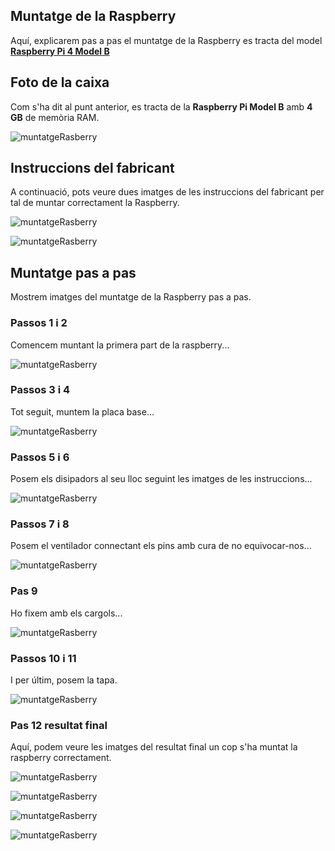 ## Muntatge de la Raspberry
Aquí, explicarem pas a pas el muntatge de la Raspberry es tracta del model **[Raspberry Pi 4 Model B](https://www.raspberrypi.com/products/raspberry-pi-4-model-b/)**

## Foto de la caixa
Com s'ha dit al punt anterior, es tracta de la **Raspberry Pi Model B** amb **4 GB** de memòria RAM.

![muntatgeRasberry](https://github.com/2ASIX-2021-22/ProjecteJSD/blob/gh-pages/Imatges/muntatgerasp/01.jpg)

## Instruccions del fabricant
A continuació, pots veure dues imatges de les instruccions del fabricant per tal de muntar correctament la Raspberry.

![muntatgeRasberry](https://github.com/2ASIX-2021-22/ProjecteJSD/blob/gh-pages/Imatges/muntatgerasp/02.jpg)

![muntatgeRasberry](https://github.com/2ASIX-2021-22/ProjecteJSD/blob/gh-pages/Imatges/muntatgerasp/02-1.jpg)

## Muntatge pas a pas
Mostrem imatges del muntatge de la Raspberry pas a pas.

### Passos 1 i 2

Comencem muntant la primera part de la raspberry...

![muntatgeRasberry](https://github.com/2ASIX-2021-22/ProjecteJSD/blob/gh-pages/Imatges/muntatgerasp/03.jpg)

### Passos 3 i 4

Tot seguit, muntem la placa base...

![muntatgeRasberry](https://github.com/2ASIX-2021-22/ProjecteJSD/blob/gh-pages/Imatges/muntatgerasp/08.jpg)

### Passos 5 i 6

Posem els disipadors al seu lloc seguint les imatges de les instruccions...

![muntatgeRasberry](https://github.com/2ASIX-2021-22/ProjecteJSD/blob/gh-pages/Imatges/muntatgerasp/11.jpg)

### Passos 7 i 8

Posem el ventilador connectant els pins amb cura de no equivocar-nos...

![muntatgeRasberry](https://github.com/2ASIX-2021-22/ProjecteJSD/blob/gh-pages/Imatges/muntatgerasp/12.jpg)

### Pas 9

Ho fixem amb els cargols...

![muntatgeRasberry](https://github.com/2ASIX-2021-22/ProjecteJSD/blob/gh-pages/Imatges/muntatgerasp/14.jpg)

### Passos 10 i 11

I per últim, posem la tapa.

![muntatgeRasberry](https://github.com/2ASIX-2021-22/ProjecteJSD/blob/gh-pages/Imatges/muntatgerasp/15.jpg)

### Pas 12 resultat final

Aquí, podem veure les imatges del resultat final un cop s'ha muntat la raspberry correctament.

![muntatgeRasberry](https://github.com/2ASIX-2021-22/ProjecteJSD/blob/gh-pages/Imatges/muntatgerasp/17.jpg)

![muntatgeRasberry](https://github.com/2ASIX-2021-22/ProjecteJSD/blob/gh-pages/Imatges/muntatgerasp/18.jpg)

![muntatgeRasberry](https://github.com/2ASIX-2021-22/ProjecteJSD/blob/gh-pages/Imatges/muntatgerasp/20.jpg)

![muntatgeRasberry](https://github.com/2ASIX-2021-22/ProjecteJSD/blob/gh-pages/Imatges/muntatgerasp/21.jpg)
